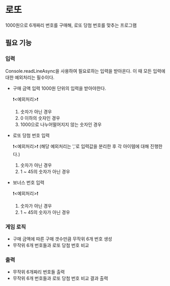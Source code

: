 # 로또

1000원으로 6개짜리 번호를 구매해, 로또 당첨 번호를 맞추는 프로그램

## 필요 기능

### 입력

Console.readLineAsync을 사용하여 필요로하는 입력을 받아온다.
이 때 모든 입력에 대한 예외처리는 필수이다.

- 구매 금액 입력
  1000원 단위의 입력을 받아야한다.

  :heavy_exclamation_mark:<예외처리>:heavy_exclamation_mark:

  1. 숫자가 아닌 경우
  2. 0 이하의 숫자인 경우
  3. 1000으로 나누어떨어지지 않는 숫자인 경우

- 로또 당첨 번호 입력

  :heavy_exclamation_mark:<예외처리>:heavy_exclamation_mark: (해당 예외처리는 ','로 입력값을 분리한 후 각 아이템에 대해 진행한다.)

  1. 숫자가 아닌 경우
  2. 1 ~ 45의 숫자가 아닌 경우

- 보너스 번호 입력

  :heavy_exclamation_mark:<예외처리>:heavy_exclamation_mark:

  1. 숫자가 아닌 경우
  2. 1 ~ 45의 숫자가 아닌 경우

### 게임 로직

- 구매 금액에 따른 구매 갯수만큼 무작위 6개 번호 생성
- 무작위 6개 번호들과 로또 당첨 번호 비교

### 출력

- 무작위 6개짜리 번호들 출력
- 무작위 6개 번호들과 로또 당첨 번호 비교 결과 출력
